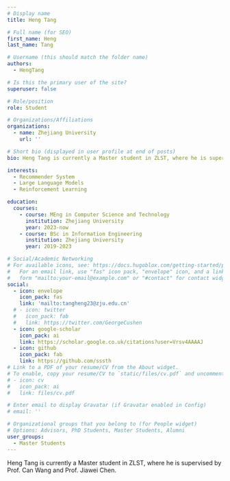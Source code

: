 ```yaml
---
# Display name
title: Heng Tang

# Full name (for SEO)
first_name: Heng
last_name: Tang

# Username (this should match the folder name)
authors:
  - HengTang

# Is this the primary user of the site?
superuser: false

# Role/position
role: Student

# Organizations/Affiliations
organizations:
  - name: Zhejiang University
    url: ''

# Short bio (displayed in user profile at end of posts)
bio: Heng Tang is currently a Master student in ZLST, where he is supervised by Prof. Can Wang and Prof. Jiawei Chen.

interests:
  - Recommender System
  - Large Language Models
  - Reinforcement Learning

education:
  courses:
    - course: MEng in Computer Science and Technology
      institution: Zhejiang University
      year: 2023-now
    - course: BSc in Information Engineering
      institution: Zhejiang University
      year: 2019-2023

# Social/Academic Networking
# For available icons, see: https://docs.hugoblox.com/getting-started/page-builder/#icons
#   For an email link, use "fas" icon pack, "envelope" icon, and a link in the
#   form "mailto:your-email@example.com" or "#contact" for contact widget.
social:
  - icon: envelope
    icon_pack: fas
    link: 'mailto:tangheng23@zju.edu.cn'
  # - icon: twitter
  #   icon_pack: fab
  #   link: https://twitter.com/GeorgeCushen
  - icon: google-scholar
    icon_pack: ai
    link: https://scholar.google.co.uk/citations?user=Vrsv4AAAAJ
  - icon: github
    icon_pack: fab
    link: https://github.com/sssth
# Link to a PDF of your resume/CV from the About widget.
# To enable, copy your resume/CV to `static/files/cv.pdf` and uncomment the lines below.
# - icon: cv
#   icon_pack: ai
#   link: files/cv.pdf

# Enter email to display Gravatar (if Gravatar enabled in Config)
# email: ''

# Organizational groups that you belong to (for People widget)
# Options: Advisors, PhD Students, Master Students, Alumni
user_groups:
  - Master Students
---
```


Heng Tang is currently a Master student in ZLST, where he is supervised by Prof. Can Wang and Prof. Jiawei Chen.
